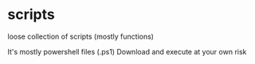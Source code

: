 # scripts
loose collection of scripts (mostly functions)

It's mostly powershell files (.ps1)
Download and execute at your own risk
